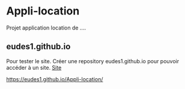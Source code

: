 # Appli-location
Projet application location de .... 




## eudes1.github.io
Pour tester le site. Créer une repository eudes1.github.io pour pouvoir accéder à un site. 
[Site](http://eudes1.github.io)


 https://eudes1.github.io/Appli-location/
 
 
 
